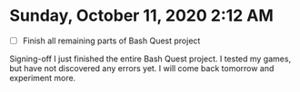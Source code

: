 # Sunday, October 11, 2020 2:12 AM
- [ ] Finish all remaining parts of Bash Quest project

Signing-off I just finished the entire Bash Quest project. I tested my games, but have not discovered any errors yet. I will come back tomorrow and experiment more. 
